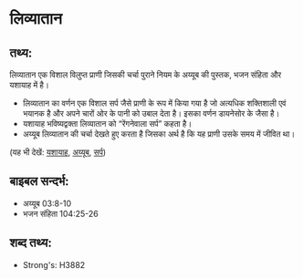 # लिव्यातान #

## तथ्य: ##

लिव्यातान एक विशाल विलुप्त प्राणी जिसकी चर्चा पुराने नियम के अय्यूब की पुस्तक, भजन संहिता और यशायाह में है।

* लिव्यातान का वर्णन एक विशाल सर्प जैसे प्राणी के रूप में किया गया है जो अत्यधिक शक्तिशाली एवं भयानक है और अपने चारों ओर के पानी को उबाल देता है। इसका वर्णन डायनेसोर के जैसा है।
* यशायाह भविष्यद्वक्ता लिव्यातान को “रेंगनेवाला सर्प” कहता है।
* अय्यूब लिव्यातान की चर्चा देखते हुए करता है जिसका अर्थ है कि यह प्राणी उसके समय में जीवित था।

(यह भी देखें: [यशायाह](../isaiah.md), [अय्यूब](../job.md), [सर्प](../serpent.md))

## बाइबल सन्दर्भ: ##

* अय्यूब 03:8-10
* भजन संहिता 104:25-26

## शब्द तथ्य: ##

* Strong's: H3882
